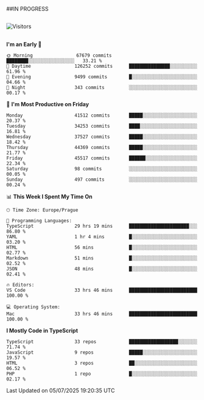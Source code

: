 ##IN PROGRESS
##
![Visitors](https://komarev.com/ghpvc/?username=petrbui&style=for-the-badge&label=Visitors+👀)



##
<!--
[![My GitHub stats](https://github-readme-stats.vercel.app/api?username=petrbui&theme=github_dark)](https://github.com/anuraghazra/github-readme-stats)

[![My wakatime stats](https://github-readme-stats.vercel.app/api/wakatime?username=petrbui&theme=github_dark)](https://github.com/anuraghazra/github-readme-stats)
-->
<!--START_SECTION:waka-->
**I'm an Early 🐤** 

```text
🌞 Morning                67679 commits       ████████░░░░░░░░░░░░░░░░░   33.21 % 
🌆 Daytime                126252 commits      ███████████████░░░░░░░░░░   61.96 % 
🌃 Evening                9499 commits        █░░░░░░░░░░░░░░░░░░░░░░░░   04.66 % 
🌙 Night                  343 commits         ░░░░░░░░░░░░░░░░░░░░░░░░░   00.17 % 
```
📅 **I'm Most Productive on Friday** 

```text
Monday                   41512 commits       █████░░░░░░░░░░░░░░░░░░░░   20.37 % 
Tuesday                  34253 commits       ████░░░░░░░░░░░░░░░░░░░░░   16.81 % 
Wednesday                37527 commits       █████░░░░░░░░░░░░░░░░░░░░   18.42 % 
Thursday                 44369 commits       █████░░░░░░░░░░░░░░░░░░░░   21.77 % 
Friday                   45517 commits       ██████░░░░░░░░░░░░░░░░░░░   22.34 % 
Saturday                 98 commits          ░░░░░░░░░░░░░░░░░░░░░░░░░   00.05 % 
Sunday                   497 commits         ░░░░░░░░░░░░░░░░░░░░░░░░░   00.24 % 
```


📊 **This Week I Spent My Time On** 

```text
🕑︎ Time Zone: Europe/Prague

💬 Programming Languages: 
TypeScript               29 hrs 19 mins      ██████████████████████░░░   86.80 % 
YAML                     1 hr 4 mins         █░░░░░░░░░░░░░░░░░░░░░░░░   03.20 % 
HTML                     56 mins             █░░░░░░░░░░░░░░░░░░░░░░░░   02.77 % 
Markdown                 51 mins             █░░░░░░░░░░░░░░░░░░░░░░░░   02.52 % 
JSON                     48 mins             █░░░░░░░░░░░░░░░░░░░░░░░░   02.41 % 

🔥 Editors: 
VS Code                  33 hrs 46 mins      █████████████████████████   100.00 % 

💻 Operating System: 
Mac                      33 hrs 46 mins      █████████████████████████   100.00 % 
```

**I Mostly Code in TypeScript** 

```text
TypeScript               33 repos            ██████████████████░░░░░░░   71.74 % 
JavaScript               9 repos             █████░░░░░░░░░░░░░░░░░░░░   19.57 % 
HTML                     3 repos             ██░░░░░░░░░░░░░░░░░░░░░░░   06.52 % 
PHP                      1 repo              █░░░░░░░░░░░░░░░░░░░░░░░░   02.17 % 
```




 Last Updated on 05/07/2025 19:20:35 UTC
<!--END_SECTION:waka-->
